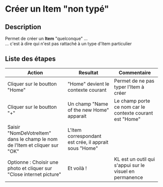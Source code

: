 Créer un Item "non typé"
==

Description
-
Permet de créer un __Item__ "quelconque" ...   
... c'est à dire qui n'est pas rattaché à un type d'Item particulier

Liste des étapes
-
<table>
    <thead>
        <tr>
            <th>Action</th>
            <th>Resultat</th>
            <th>Commentaire</th>
        </tr>
    </thead>
    <tbody>
        <tr>
            <td>Cliquer sur le boutton "Home"</td>
            <td>"Home" devient le contexte courant</td>
            <td>Permet de ne pas typer l'Item à créer</td>
        </tr>
        <tr>
            <td>Cliquer sur le boutton "+"</td>
            <td>Un champ "Name of the new Home" apparait</td>
            <td>Le champ porte ce nom car le contexte courant est "Home"</td>
        </tr>
        <tr>
            <td>Saisir "NomDeVotreItem" dans le champ le nom de l'Item et cliquer sur "OK"</td>
            <td>L'Item correspondant est crée, il apprait sous "Home"</td>
            <td></td>
        </tr>
       <tr>
            <td>Optionne : Choisir une photo et cliquer sur "Close internet picture"</td>
            <td>Et voilà !</td>
            <td>KL est un outil qui s'appui sur le visuel en permanence</td>
        </tr>
    </tbody>
</table>
